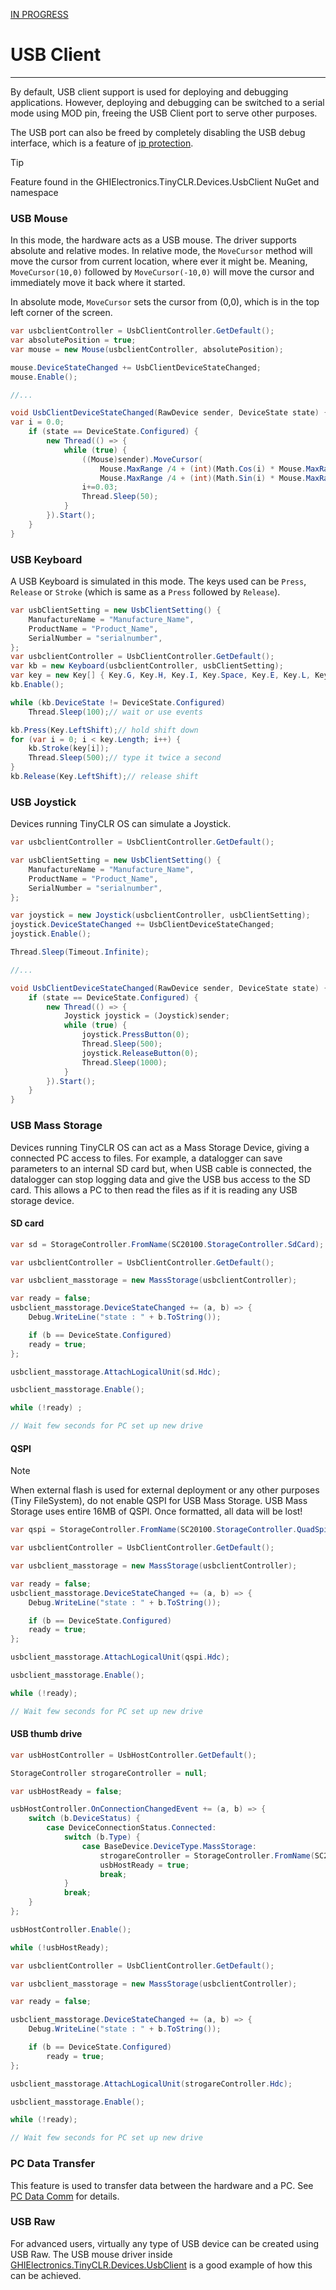 [IN PROGRESS](error.md) 
# USB Client

---
By default, USB client support is used for deploying and debugging applications. However, deploying and debugging can be switched to a serial mode using MOD pin, freeing the USB Client port to serve other purposes.

 The USB port can also be freed by completely disabling the USB debug interface, which is a feature of [ip protection](ip-protection.md).

> [!Tip]
> Feature found in the GHIElectronics.TinyCLR.Devices.UsbClient NuGet and namespace

### USB Mouse

In this mode, the hardware acts as a USB mouse. The driver supports absolute and relative modes. In relative mode, the `MoveCursor` method will move the cursor from current location, where ever it might be. Meaning, `MoveCursor(10,0)` followed by `MoveCursor(-10,0)` will move the cursor and immediately move it back where it started.

In absolute mode, `MoveCursor` sets the cursor from (0,0), which is in the top left corner of the screen.

```cs
var usbclientController = UsbClientController.GetDefault();
var absolutePosition = true;
var mouse = new Mouse(usbclientController, absolutePosition);

mouse.DeviceStateChanged += UsbClientDeviceStateChanged;
mouse.Enable();

//...

void UsbClientDeviceStateChanged(RawDevice sender, DeviceState state) {
var i = 0.0;
    if (state == DeviceState.Configured) {
        new Thread(() => {
            while (true) {
                ((Mouse)sender).MoveCursor(
                    Mouse.MaxRange /4 + (int)(Math.Cos(i) * Mouse.MaxRange / 10),
                    Mouse.MaxRange /4 + (int)(Math.Sin(i) * Mouse.MaxRange / 10));
                i+=0.03;
                Thread.Sleep(50);
            }
        }).Start();
    }
}
```

### USB Keyboard

A USB Keyboard is simulated in this mode. The keys used can be `Press`, `Release` or `Stroke` (which is same as a `Press` followed by `Release`).

```cs
var usbClientSetting = new UsbClientSetting() {
    ManufactureName = "Manufacture_Name",
    ProductName = "Product_Name",
    SerialNumber = "serialnumber",
};
var usbclientController = UsbClientController.GetDefault();
var kb = new Keyboard(usbclientController, usbClientSetting);
var key = new Key[] { Key.G, Key.H, Key.I, Key.Space, Key.E, Key.L, Key.E, Key.C, Key.T, Key.R, Key.O, Key.N, Key.I, Key.C, Key.S };
kb.Enable();

while (kb.DeviceState != DeviceState.Configured)
    Thread.Sleep(100);// wait or use events

kb.Press(Key.LeftShift);// hold shift down
for (var i = 0; i < key.Length; i++) {
    kb.Stroke(key[i]);
    Thread.Sleep(500);// type it twice a second
}
kb.Release(Key.LeftShift);// release shift
```

### USB Joystick

Devices running TinyCLR OS can simulate a Joystick. 

```cs
var usbclientController = UsbClientController.GetDefault();

var usbClientSetting = new UsbClientSetting() {
    ManufactureName = "Manufacture_Name",
    ProductName = "Product_Name",
    SerialNumber = "serialnumber",
};

var joystick = new Joystick(usbclientController, usbClientSetting);
joystick.DeviceStateChanged += UsbClientDeviceStateChanged;
joystick.Enable();

Thread.Sleep(Timeout.Infinite);

//...

void UsbClientDeviceStateChanged(RawDevice sender, DeviceState state) {
    if (state == DeviceState.Configured) {
        new Thread(() => {
            Joystick joystick = (Joystick)sender;
            while (true) {
                joystick.PressButton(0);
                Thread.Sleep(500);
                joystick.ReleaseButton(0);
                Thread.Sleep(1000);
            }
        }).Start();
    }
}
```

### USB Mass Storage

Devices running TinyCLR OS can act as a Mass Storage Device, giving a connected PC access to files. For example, a datalogger can save parameters to an internal SD card but, when USB cable is connected, the datalogger can stop logging data and give the USB bus access to the SD card. This allows a PC to then read the files as if it is reading any USB storage device.

#### SD card

```cs
var sd = StorageController.FromName(SC20100.StorageController.SdCard);

var usbclientController = UsbClientController.GetDefault();

var usbclient_masstorage = new MassStorage(usbclientController);

var ready = false;
usbclient_masstorage.DeviceStateChanged += (a, b) => {
	Debug.WriteLine("state : " + b.ToString());

	if (b == DeviceState.Configured)
	ready = true;
};

usbclient_masstorage.AttachLogicalUnit(sd.Hdc);            

usbclient_masstorage.Enable();

while (!ready) ;

// Wait few seconds for PC set up new drive
```

#### QSPI

>[!NOTE]
> When external flash is used for external deployment or any other purposes (Tiny FileSystem), do not enable QSPI for USB Mass Storage. 
> USB Mass Storage uses entire 16MB of QSPI. Once formatted, all data will be lost!

```cs
var qspi = StorageController.FromName(SC20100.StorageController.QuadSpi);

var usbclientController = UsbClientController.GetDefault();

var usbclient_masstorage = new MassStorage(usbclientController);

var ready = false;
usbclient_masstorage.DeviceStateChanged += (a, b) => {
	Debug.WriteLine("state : " + b.ToString());

	if (b == DeviceState.Configured)
	ready = true;
};

usbclient_masstorage.AttachLogicalUnit(qspi.Hdc);            

usbclient_masstorage.Enable();

while (!ready);

// Wait few seconds for PC set up new drive
```

#### USB thumb drive

```cs
var usbHostController = UsbHostController.GetDefault();

StorageController strogareController = null;

var usbHostReady = false;

usbHostController.OnConnectionChangedEvent += (a, b) => {
	switch (b.DeviceStatus) {
		case DeviceConnectionStatus.Connected:
			switch (b.Type) {
				case BaseDevice.DeviceType.MassStorage:
					strogareController = StorageController.FromName(SC20260.StorageController.UsbHostMassStorage);
					usbHostReady = true;
					break;
			}
			break;
	}
};

usbHostController.Enable();

while (!usbHostReady);

var usbclientController = UsbClientController.GetDefault();

var usbclient_masstorage = new MassStorage(usbclientController);

var ready = false;

usbclient_masstorage.DeviceStateChanged += (a, b) => {
	Debug.WriteLine("state : " + b.ToString());

	if (b == DeviceState.Configured)
		ready = true;
};

usbclient_masstorage.AttachLogicalUnit(strogareController.Hdc);            

usbclient_masstorage.Enable();

while (!ready);

// Wait few seconds for PC set up new drive
```

### PC Data Transfer
This feature is used to transfer data between the hardware and a PC. See [PC Data Comm](usb-pc-comm.md) for details.

### USB Raw
For advanced users, virtually any type of USB device can be created using USB Raw. The USB mouse driver inside [GHIElectronics.TinyCLR.Devices.UsbClient](https://github.com/ghi-electronics/TinyCLR-Libraries) is a good example of how this can be achieved.   

